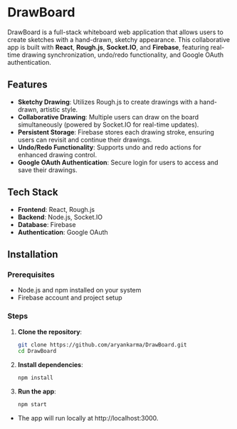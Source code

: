 # DrawBoard

DrawBoard is a full-stack whiteboard web application that allows users to create sketches with a hand-drawn, sketchy appearance. This collaborative app is built with **React**, **Rough.js**, **Socket.IO**, and **Firebase**, featuring real-time drawing synchronization, undo/redo functionality, and Google OAuth authentication.

## Features

- **Sketchy Drawing**: Utilizes Rough.js to create drawings with a hand-drawn, artistic style.
- **Collaborative Drawing**: Multiple users can draw on the board simultaneously (powered by Socket.IO for real-time updates).
- **Persistent Storage**: Firebase stores each drawing stroke, ensuring users can revisit and continue their drawings.
- **Undo/Redo Functionality**: Supports undo and redo actions for enhanced drawing control.
- **Google OAuth Authentication**: Secure login for users to access and save their drawings.

## Tech Stack

- **Frontend**: React, Rough.js
- **Backend**: Node.js, Socket.IO
- **Database**: Firebase
- **Authentication**: Google OAuth

## Installation

### Prerequisites

- Node.js and npm installed on your system
- Firebase account and project setup

### Steps

1. **Clone the repository**:

   ```bash
   git clone https://github.com/aryankarma/DrawBoard.git
   cd DrawBoard

2. **Install dependencies**:

   ```bash
   npm install

3. **Run the app**:

   ```bash
   npm start

- The app will run locally at http://localhost:3000.
